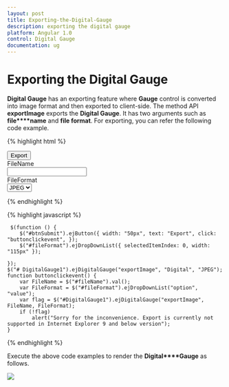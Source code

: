 ```yaml
---
layout: post
title: Exporting-the-Digital-Gauge
description: exporting the digital gauge
platform: Angular 1.0
control: Digital Gauge
documentation: ug
---
```


# Exporting the Digital Gauge

**Digital Gauge** has an exporting feature where **Gauge** control is converted into image format and then exported to client-side. The method API **exportImage** exports the **Digital Gauge**. It has two arguments such as **file****name** and **file format**. For exporting, you can refer the following code example.

{% highlight html %}

<div id="DigitalGauge1" ej-digitalgauge e-value="SYNCFUSION"></div>
<button id="btnSubmit">Export</button>
<div id=" fileName ">FileName </div>
  <input type="text" id="fileName"/>
<div id=" fileFormat ">FileFormat </div>
<select id="fileFormat">
    <option value="JPEG">JPEG</option>
    <option value="PNG">PNG</option>
</select>

{% endhighlight %}

{% highlight javascript %}

     $(function () {
        $("#btnSubmit").ejButton({ width: "50px", text: "Export", click: "buttonclickevent", });
        $("#fileFormat").ejDropDownList({ selectedItemIndex: 0, width: "115px" });
        
    });
    $("# DigitalGauge1").ejDigitalGauge("exportImage", "Digital", "JPEG");
    function buttonclickevent() {
        var FileName = $("#fileName").val();
        var FileFormat = $("#fileFormat").ejDropDownList("option", "value");
        var flag = $("#DigitalGauge1").ejDigitalGauge("exportImage", FileName, FileFormat);
        if (!flag)
            alert("Sorry for the inconvenience. Export is currently not supported in Internet Explorer 9 and below version");
    }


{% endhighlight %}

Execute the above code examples to render the **Digital****Gauge** as follows.

![](/js/DigitalGauge/Exporting-the-Digital-Gauge_images/Exporting-the-Digital-Gauge_img1.png)

